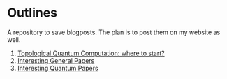 # Outlines
A repository to save blogposts. The plan is to post them on my website as well. 
1. <a href="https://github.com/MobiusFatimah/QC/blob/master/TQC.md"> Topological Quantum Computation: where to start?</a>
2. <a href="https://github.com/MobiusFatimah/QC/blob/master/interesting_general_papers.md"> Interesting General Papers</a>
3. <a href="https://github.com/MobiusFatimah/QC/blob/master/interesting_quantum_papers.md"> Interesting Quantum Papers</a>
